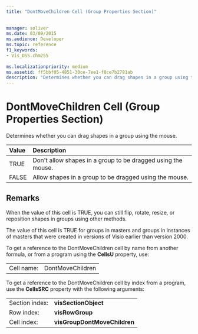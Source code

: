 ```yaml
---
title: "DontMoveChildren Cell (Group Properties Section)"
 
 
manager: soliver
ms.date: 03/09/2015
ms.audience: Developer
ms.topic: reference
f1_keywords:
- Vis_DSS.chm255
 
ms.localizationpriority: medium
ms.assetid: ff5bbf05-4851-30ce-7ee1-f0ce7b2781ab
description: "Determines whether you can drag shapes in a group using the mouse."
---
```


# DontMoveChildren Cell (Group Properties Section)

Determines whether you can drag shapes in a group using the mouse.
  
|**Value**|**Description**|
|:-----|:-----|
| TRUE  <br/> | Don't allow shapes in a group to be dragged using the mouse.  <br/> |
| FALSE  <br/> | Allow shapes in a group to be dragged using the mouse.  <br/> |
   
## Remarks

When the value of this cell is TRUE, you can still flip, rotate, resize, or reposition shapes in groups using other methods.
  
The value of this cell is TRUE for groups in masters and groups in instances of masters that were created in versions of Visio earlier than version 2000.
  
To get a reference to the DontMoveChildren cell by name from another formula, or from a program using the **CellsU** property, use: 
  
|||
|:-----|:-----|
| Cell name:  <br/> | DontMoveChildren  <br/> |
   
To get a reference to the DontMoveChildren cell by index from a program, use the **CellsSRC** property with the following arguments: 
  
|||
|:-----|:-----|
| Section index:  <br/> |**visSectionObject** <br/> |
| Row index:  <br/> |**visRowGroup** <br/> |
| Cell index:  <br/> |**visGroupDontMoveChildren** <br/> |
   

